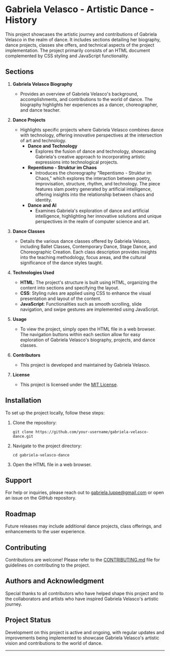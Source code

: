 # Gabriela Velasco - Artistic Dance - History

This project showcases the artistic journey and contributions of Gabriela Velasco in the realm of dance. It includes sections detailing her biography, dance projects, classes she offers, and technical aspects of the project implementation. The project primarily consists of an HTML document complemented by CSS styling and JavaScript functionality.

## Sections

1. **Gabriela Velasco Biography**
    - Provides an overview of Gabriela Velasco's background, accomplishments, and contributions to the world of dance. The biography highlights her experiences as a dancer, choreographer, and dance teacher.

2. **Dance Projects**
    - Highlights specific projects where Gabriela Velasco combines dance with technology, offering innovative perspectives at the intersection of art and technology.
        - **Dance and Technology**
            - Explores the fusion of dance and technology, showcasing Gabriela's creative approach to incorporating artistic expressions into technological projects.
        - **Repentismo - Struktur im Chaos**
            - Introduces the choreography "Repentismo - Struktur im Chaos," which explores the interaction between poetry, improvisation, structure, rhythm, and technology. The piece features slam poetry generated by artificial intelligence, offering insights into the relationship between chaos and identity.
        - **Dance and AI**
            - Examines Gabriela's exploration of dance and artificial intelligence, highlighting her innovative solutions and unique perspectives in the realm of computer science and art.

3. **Dance Classes**
    - Details the various dance classes offered by Gabriela Velasco, including Ballet Classes, Contemporary Dance, Stage Dance, and Choreographic Creation. Each class description provides insights into the teaching methodology, focus areas, and the cultural significance of the dance styles taught.

4. **Technologies Used**
    - **HTML**: The project's structure is built using HTML, organizing the content into sections and specifying the layout.
    - **CSS**: Styling rules are applied using CSS to enhance the visual presentation and layout of the content.
    - **JavaScript**: Functionalities such as smooth scrolling, slide navigation, and swipe gestures are implemented using JavaScript.

5. **Usage**
    - To view the project, simply open the HTML file in a web browser. The navigation buttons within each section allow for easy exploration of Gabriela Velasco's biography, projects, and dance classes.

6. **Contributors**
    - This project is developed and maintained by Gabriela Velasco.

7. **License**
    - This project is licensed under the [MIT License](LICENSE).

## Installation

To set up the project locally, follow these steps:

1. Clone the repository:
   ```
   git clone https://github.com/your-username/gabriela-velasco-dance.git
   ```
2. Navigate to the project directory:
   ```
   cd gabriela-velasco-dance
   ```
3. Open the HTML file in a web browser.

## Support

For help or inquiries, please reach out to gabriela.luppe@gmail.com or open an issue on the GitHub repository.

## Roadmap

Future releases may include additional dance projects, class offerings, and enhancements to the user experience.

## Contributing

Contributions are welcome! Please refer to the [CONTRIBUTING.md](CONTRIBUTING.md) file for guidelines on contributing to the project.

## Authors and Acknowledgment

Special thanks to all contributors who have helped shape this project and to the collaborators and artists who have inspired Gabriela Velasco's artistic journey.

## Project Status

Development on this project is active and ongoing, with regular updates and improvements being implemented to showcase Gabriela Velasco's artistic vision and contributions to the world of dance.

---

